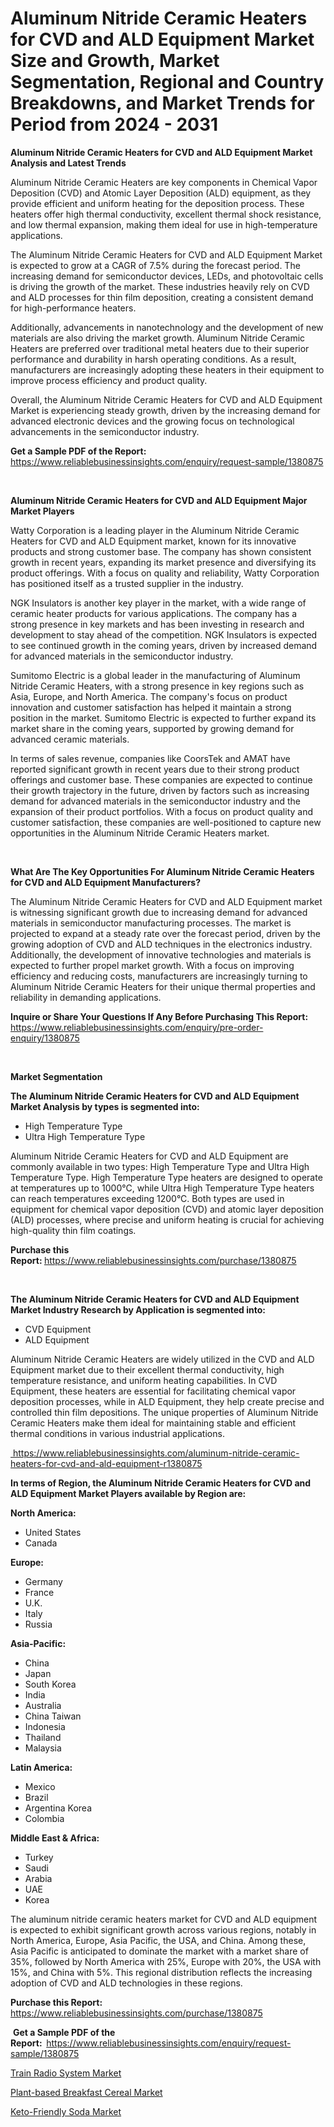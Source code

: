<p><h1>Aluminum Nitride Ceramic Heaters for CVD and ALD Equipment Market Size and Growth, Market Segmentation, Regional and Country Breakdowns, and Market Trends for Period from 2024 -  2031</h1></p><p><strong>Aluminum Nitride Ceramic Heaters for CVD and ALD Equipment Market Analysis and Latest Trends</strong></p>
<p><p>Aluminum Nitride Ceramic Heaters are key components in Chemical Vapor Deposition (CVD) and Atomic Layer Deposition (ALD) equipment, as they provide efficient and uniform heating for the deposition process. These heaters offer high thermal conductivity, excellent thermal shock resistance, and low thermal expansion, making them ideal for use in high-temperature applications.</p><p>The Aluminum Nitride Ceramic Heaters for CVD and ALD Equipment Market is expected to grow at a CAGR of 7.5% during the forecast period. The increasing demand for semiconductor devices, LEDs, and photovoltaic cells is driving the growth of the market. These industries heavily rely on CVD and ALD processes for thin film deposition, creating a consistent demand for high-performance heaters.</p><p>Additionally, advancements in nanotechnology and the development of new materials are also driving the market growth. Aluminum Nitride Ceramic Heaters are preferred over traditional metal heaters due to their superior performance and durability in harsh operating conditions. As a result, manufacturers are increasingly adopting these heaters in their equipment to improve process efficiency and product quality.</p><p>Overall, the Aluminum Nitride Ceramic Heaters for CVD and ALD Equipment Market is experiencing steady growth, driven by the increasing demand for advanced electronic devices and the growing focus on technological advancements in the semiconductor industry.</p></p>
<p><strong>Get a Sample PDF of the Report:&nbsp;</strong> <a href="https://www.reliablebusinessinsights.com/enquiry/request-sample/1380875">https://www.reliablebusinessinsights.com/enquiry/request-sample/1380875</a></p>
<p>&nbsp;</p>
<p><strong>Aluminum Nitride Ceramic Heaters for CVD and ALD Equipment Major Market Players</strong></p>
<p><p>Watty Corporation is a leading player in the Aluminum Nitride Ceramic Heaters for CVD and ALD Equipment market, known for its innovative products and strong customer base. The company has shown consistent growth in recent years, expanding its market presence and diversifying its product offerings. With a focus on quality and reliability, Watty Corporation has positioned itself as a trusted supplier in the industry.</p><p>NGK Insulators is another key player in the market, with a wide range of ceramic heater products for various applications. The company has a strong presence in key markets and has been investing in research and development to stay ahead of the competition. NGK Insulators is expected to see continued growth in the coming years, driven by increased demand for advanced materials in the semiconductor industry.</p><p>Sumitomo Electric is a global leader in the manufacturing of Aluminum Nitride Ceramic Heaters, with a strong presence in key regions such as Asia, Europe, and North America. The company's focus on product innovation and customer satisfaction has helped it maintain a strong position in the market. Sumitomo Electric is expected to further expand its market share in the coming years, supported by growing demand for advanced ceramic materials.</p><p>In terms of sales revenue, companies like CoorsTek and AMAT have reported significant growth in recent years due to their strong product offerings and customer base. These companies are expected to continue their growth trajectory in the future, driven by factors such as increasing demand for advanced materials in the semiconductor industry and the expansion of their product portfolios. With a focus on product quality and customer satisfaction, these companies are well-positioned to capture new opportunities in the Aluminum Nitride Ceramic Heaters market.</p></p>
<p>&nbsp;</p>
<p><strong>What Are The Key Opportunities For Aluminum Nitride Ceramic Heaters for CVD and ALD Equipment Manufacturers?</strong></p>
<p><p>The Aluminum Nitride Ceramic Heaters for CVD and ALD Equipment market is witnessing significant growth due to increasing demand for advanced materials in semiconductor manufacturing processes. The market is projected to expand at a steady rate over the forecast period, driven by the growing adoption of CVD and ALD techniques in the electronics industry. Additionally, the development of innovative technologies and materials is expected to further propel market growth. With a focus on improving efficiency and reducing costs, manufacturers are increasingly turning to Aluminum Nitride Ceramic Heaters for their unique thermal properties and reliability in demanding applications.</p></p>
<p><strong>Inquire or Share Your Questions If Any Before Purchasing This Report:</strong> <a href="https://www.reliablebusinessinsights.com/enquiry/pre-order-enquiry/1380875">https://www.reliablebusinessinsights.com/enquiry/pre-order-enquiry/1380875</a></p>
<p>&nbsp;</p>
<p><strong>Market Segmentation</strong></p>
<p><strong>The Aluminum Nitride Ceramic Heaters for CVD and ALD Equipment Market Analysis by types is segmented into:</strong></p>
<p><ul><li>High Temperature Type</li><li>Ultra High Temperature Type</li></ul></p>
<p><p>Aluminum Nitride Ceramic Heaters for CVD and ALD Equipment are commonly available in two types: High Temperature Type and Ultra High Temperature Type. High Temperature Type heaters are designed to operate at temperatures up to 1000°C, while Ultra High Temperature Type heaters can reach temperatures exceeding 1200°C. Both types are used in equipment for chemical vapor deposition (CVD) and atomic layer deposition (ALD) processes, where precise and uniform heating is crucial for achieving high-quality thin film coatings.</p></p>
<p><strong>Purchase this Report:&nbsp;</strong><a href="https://www.reliablebusinessinsights.com/purchase/1380875">https://www.reliablebusinessinsights.com/purchase/1380875</a></p>
<p>&nbsp;</p>
<p><strong>The Aluminum Nitride Ceramic Heaters for CVD and ALD Equipment Market Industry Research by Application is segmented into:</strong></p>
<p><ul><li>CVD Equipment</li><li>ALD Equipment</li></ul></p>
<p><p>Aluminum Nitride Ceramic Heaters are widely utilized in the CVD and ALD Equipment market due to their excellent thermal conductivity, high temperature resistance, and uniform heating capabilities. In CVD Equipment, these heaters are essential for facilitating chemical vapor deposition processes, while in ALD Equipment, they help create precise and controlled thin film depositions. The unique properties of Aluminum Nitride Ceramic Heaters make them ideal for maintaining stable and efficient thermal conditions in various industrial applications.</p></p>
<p><a href="https://www.reliablebusinessinsights.com/aluminum-nitride-ceramic-heaters-for-cvd-and-ald-equipment-r1380875">&nbsp;https://www.reliablebusinessinsights.com/aluminum-nitride-ceramic-heaters-for-cvd-and-ald-equipment-r1380875</a></p>
<p><strong>In terms of Region, the Aluminum Nitride Ceramic Heaters for CVD and ALD Equipment Market Players available by Region are:</strong></p>
<p>
    <p> <strong> North America: </strong>
        <ul>
            <li>United States</li>
            <li>Canada</li>
        </ul>
        </p> 
    <p> <strong> Europe: </strong>
        <ul>
            <li>Germany</li>
            <li>France</li>
            <li>U.K.</li>
            <li>Italy</li>
            <li>Russia</li>
        </ul>
        </p> 
    <p> <strong> Asia-Pacific: </strong>
        <ul>
            <li>China</li>
            <li>Japan</li>
            <li>South Korea</li>
            <li>India</li>
            <li>Australia</li>
            <li>China Taiwan</li>
            <li>Indonesia</li>
            <li>Thailand</li>
            <li>Malaysia</li>
        </ul>
        </p> 
    <p> <strong> Latin America: </strong>
        <ul>
            <li>Mexico</li>
            <li>Brazil</li>
            <li>Argentina Korea</li>
            <li>Colombia</li>
        </ul>
        </p> 
    <p> <strong> Middle East & Africa: </strong>
        <ul>
            <li>Turkey</li>
            <li>Saudi</li>
            <li>Arabia</li>
            <li>UAE</li>
            <li>Korea</li>
        </ul>
    </p>
    </p>
<p><p>The aluminum nitride ceramic heaters market for CVD and ALD equipment is expected to exhibit significant growth across various regions, notably in North America, Europe, Asia Pacific, the USA, and China. Among these, Asia Pacific is anticipated to dominate the market with a market share of 35%, followed by North America with 25%, Europe with 20%, the USA with 15%, and China with 5%. This regional distribution reflects the increasing adoption of CVD and ALD technologies in these regions.</p></p>
<p><strong>Purchase this Report: </strong><a href="https://www.reliablebusinessinsights.com/purchase/1380875">https://www.reliablebusinessinsights.com/purchase/1380875</a></p>
<p>&nbsp;<strong>Get a Sample PDF of the Report:&nbsp;&nbsp;</strong><a href="https://www.reliablebusinessinsights.com/enquiry/request-sample/1380875">https://www.reliablebusinessinsights.com/enquiry/request-sample/1380875</a></p>
<p><strong></strong></p>
<p><p><a href="https://view.publitas.com/reportprime-1/global-train-radio-system-market-analysis-trends-forecasts-and-growth-opportunities-2024-2031-in-190-pages-report/">Train Radio System Market</a></p><p><a href="https://github.com/indrystar/Market-Research-Report-List-4/blob/main/plant-based-breakfast-cereal-market.md">Plant-based Breakfast Cereal Market</a></p><p><a href="https://github.com/AKSHATREPORTPRIME/Market-Research-Report-List-5/blob/main/keto-friendly-soda-market.md">Keto-Friendly Soda Market</a></p></p>